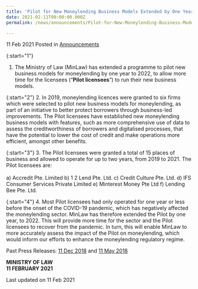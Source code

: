 ```yaml
---
title: 'Pilot for New Moneylending Business Models Extended by One Year'
date: 2021-02-11T00:00:00.000Z
permalink: /news/announcements/Pilot-for-New-Moneylending-Business-Models-Extended

---
```



11 Feb 2021 Posted in [Announcements](/news/announcements)


{:start="1"}
1. The Ministry of Law (MinLaw) has extended a programme to pilot new business models for moneylending by one year to 2022, to allow more time for the licensees (“<b>Pilot licensees</b>”) to run their new business models.

{:start="2"}
2. In 2019, moneylending licences were granted to six firms which were selected to pilot new business models for moneylending, as part of an initiative to better protect borrowers through business-led improvements. The Pilot licensees have established new moneylending business models with features, such as more comprehensive use of data to assess the creditworthiness of borrowers and digitalised processes, that have the potential to lower the cost of credit and make operations more efficient, amongst other benefits. 

{:start="3"}
3. The Pilot licensees were granted a total of 15 places of business and allowed to operate for up to two years, from 2019 to 2021. The Pilot licensees are:
<br><br>
    a) Accredit Pte. Limited
    b) 1 2 Lend Pte. Ltd. 
    c) Credit Culture Pte. Ltd. 
    d) IFS Consumer Services Private Limited 
    e) Minterest Money Pte Ltd 
    f) Lending Bee Pte. Ltd.

{:start="4"}
4. Most Pilot licensees had only operated for one year or less before the onset of the COVID-19 pandemic, which has negatively affected the moneylending sector. MinLaw has therefore extended the Pilot by one year, to 2022. This will provide more time for the sector and the Pilot licensees to recover from the pandemic. In turn, this will enable MinLaw to more accurately assess the impact of the Pilot on moneylending, which would inform our efforts to enhance the moneylending regulatory regime. 

Past Press Releases: [11 Dec 2018](/news/press-releases/six-firms-to-pilot-new-business-models-for-moneylending) and [11 May 2018](/news/press-releases/invitation-proposal-pilot-new-moneylending-business-models)

**MINISTRY OF LAW**
<br>**11 FEBRUARY 2021**


<p class="right-side-updated">Last updated on 11 Feb 2021</p>
